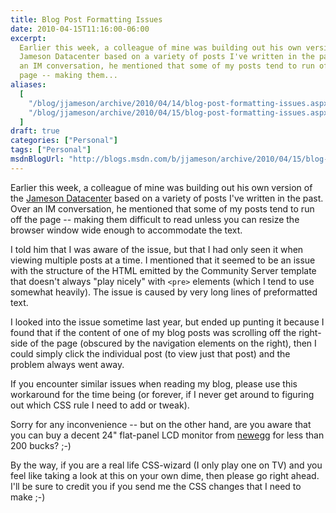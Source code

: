 ```yaml
---
title: Blog Post Formatting Issues
date: 2010-04-15T11:16:00-06:00
excerpt:
  Earlier this week, a colleague of mine was building out his own version of the
  Jameson Datacenter based on a variety of posts I've written in the past. Over
  an IM conversation, he mentioned that some of my posts tend to run off the
  page -- making them...
aliases:
  [
    "/blog/jjameson/archive/2010/04/14/blog-post-formatting-issues.aspx",
    "/blog/jjameson/archive/2010/04/15/blog-post-formatting-issues.aspx",
  ]
draft: true
categories: ["Personal"]
tags: ["Personal"]
msdnBlogUrl: "http://blogs.msdn.com/b/jjameson/archive/2010/04/15/blog-post-formatting-issues.aspx"
---
```


Earlier this week, a colleague of mine was building out his own version of the
[Jameson Datacenter](/blog/jjameson/2009/09/14/the-jameson-datacenter) based on
a variety of posts I've written in the past. Over an IM conversation, he
mentioned that some of my posts tend to run off the page -- making them
difficult to read unless you can resize the browser window wide enough to
accommodate the text.

I told him that I was aware of the issue, but that I had only seen it when
viewing multiple posts at a time. I mentioned that it seemed to be an issue with
the structure of the HTML emitted by the Community Server template that doesn't
always "play nicely" with `<pre>` elements (which I tend to use somewhat
heavily). The issue is caused by very long lines of preformatted text.

I looked into the issue sometime last year, but ended up punting it because I
found that if the content of one of my blog posts was scrolling off the
right-side of the page (obscured by the navigation elements on the right), then
I could simply click the individual post (to view just that post) and the
problem always went away.

If you encounter similar issues when reading my blog, please use this workaround
for the time being (or forever, if I never get around to figuring out which CSS
rule I need to add or tweak).

Sorry for any inconvenience -- but on the other hand, are you aware that you can
buy a decent 24" flat-panel LCD monitor from [newegg](http://www.newegg.com/)
for less than 200 bucks? ;-)

By the way, if you are a real life CSS-wizard (I only play one on TV) and you
feel like taking a look at this on your own dime, then please go right ahead.
I'll be sure to credit you if you send me the CSS changes that I need to make
;-)

